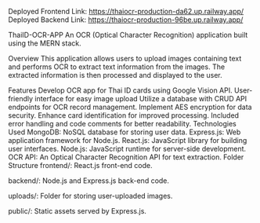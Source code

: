 Deployed Frontend Link: https://thaiocr-production-da62.up.railway.app/
Deployed Backend Link: https://thaiocr-production-96be.up.railway.app/


ThaiID-OCR-APP
An OCR (Optical Character Recognition) application built using the MERN stack.


Overview
This application allows users to upload images containing text and performs OCR to extract text information from the images. The extracted information is then processed and displayed to the user.

Features
Develop OCR app for Thai ID cards using Google Vision API.
User-friendly interface for easy image upload
Utilize a database with CRUD API endpoints for OCR record management.
Implement AES encryption for data security.
Enhance card identification for improved processing.
Included error handling and code comments for better readability.
Technologies Used
MongoDB: NoSQL database for storing user data.
Express.js: Web application framework for Node.js.
React.js: JavaScript library for building user interfaces.
Node.js: JavaScript runtime for server-side development.
OCR API: An Optical Character Recognition API for text extraction.
Folder Structure
frontend/: React.js front-end code.

backend/: Node.js and Express.js back-end code.

uploads/: Folder for storing user-uploaded images.

public/: Static assets served by Express.js.
